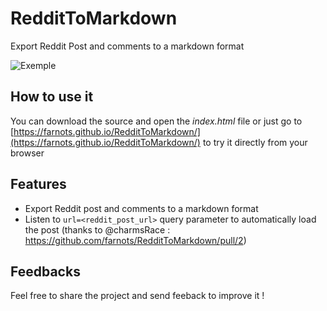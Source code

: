# RedditToMarkdown
Export Reddit Post and comments to a markdown format

![Exemple](https://raw.githubusercontent.com/farnots/RedditToMarkdown/master/exemple.png)

## How to use it

You can download the source and open the *index.html* file or just go to [https://farnots.github.io/RedditToMarkdown/](https://farnots.github.io/RedditToMarkdown/) to try it directly from your browser

## Features

- Export Reddit post and comments to a markdown format
- Listen to `url=<reddit_post_url>` query parameter to automatically load the post (thanks to @charmsRace : https://github.com/farnots/RedditToMarkdown/pull/2)

## Feedbacks

Feel free to share the project and send feeback to improve it ! 
